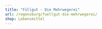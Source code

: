 ```yaml
---
title: "Füllgut - Die Mehrwegerei"
url: /regensburg/fuellgut-die-mehrwegerei/
shop: Lebensmittel
---
```

